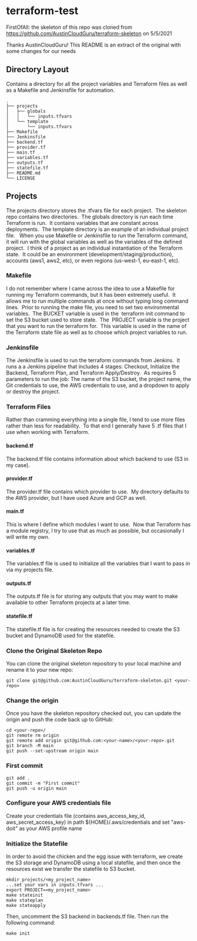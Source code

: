 # terraform-test
FirstOfAll: the skeleton of this repo was cloned from https://github.com/AustinCloudGuru/terraform-skeleton on 5/5/2021

Thanks AustinCloudGuru! This README is an extract of the original with some changes for our needs

## Directory Layout
Contains a directory for all the project variables and Terraform files as well as a Makefile and Jenkinsfile for automation. 

    .
    ├── projects
    │   ├── globals
    │   │   └── inputs.tfvars
    │   └── template
    │       └── inputs.tfvars
    ├── Makefile 
    ├── Jenkinsfile
    ├── backend.tf
    ├── provider.tf
    ├── main.tf
    ├── variables.tf
    ├── outputs.tf
    ├── statefile.tf 
    ├── README.md
    └── LICENSE

## Projects
The projects directory stores the .tfvars file for each project.  The skeleton repo contains two directories.  The globals directory is run each time Terraform is run.  It contains variables that are constant across deployments.  The template directory is an example of an individual project file.   When you use Makefile or Jenkinsfile to run the Terraform command, it will run with the global variables as well as the variables of the defined project.  I think of a project as an individual instantiation of the Terraform state.  It could be an environment (development/staging/production), accounts (aws1, aws2, etc), or even regions (us-west-1, eu-east-1, etc).

### Makefile
I do not remember where I came across the idea to use a Makefile for running my Terraform commands, but it has been extremely useful.  It allows me to run multiple commands at once without typing long command lines.  Prior to running the make file, you need to set two environmental variables.  The BUCKET variable is used in the  terraform init command to set the S3 bucket used to store state.  The  PROJECT variable is the project that you want to run the terraform for.  This variable is used in the name of the Terraform state file as well as to choose which project variables to run.

### Jenkinsfile
The Jenkinsfile is used to run the terraform commands from Jenkins.  It runs a a Jenkins pipeline that includes 4 stages: Checkout, Initialize the Backend, Terraform Plan, and Terraform Apply/Destroy.  As requires 5 parameters to run the job: The name of the S3 bucket, the project name, the Git credentials to use, the AWS credentials to use, and a dropdown to apply or destroy the project.

### Terraform Files
Rather than cramming everything into a single file, I tend to use more files rather than less for readability.  To that end I generally have 5 .tf files that I use when working with Terraform.

#### backend.tf
The backend.tf file contains information about which backend to use (S3 in my case).

#### provider.tf
The provider.tf file contains which provider to use.  My directory defaults to the AWS provider, but I have used Azure and GCP as well.

#### main.tf
This is where I define which modules I want to use.  Now that Terraform has a module registry, I try to use that as much as possible, but occasionally I will write my own.

#### variables.tf
The variables.tf file is used to initialize all the variables that I want to pass in via my projects file.

#### outputs.tf
The outputs.tf file is for storing any outputs that you may want to make available to other Terraform projects at a later time.

#### statefile.tf
The statefile.tf file is for creating the resources needed to create the S3 bucket and DynamoDB used for the statefile.

### Clone the Original Skeleton Repo
You can clone the original skeleton repository to your local machine and rename it to your new repo:

    git clone git@github.com:AustinCloudGuru/terraform-skeleton.git <your-repo>
    
### Change the origin
Once you have the skeleton repository checked out, you can update the origin and push the code back up to GitHub:

    cd <your-repo>/
    git remote rm origin
    git remote add origin git@github.com:<your-name>/<your-repo>.git
    git branch -M main
    git push --set-upstream origin main

### First commit
    git add .
    git commit -m "First commit"
    git push -u origin main

### Configure your AWS credentials file
Create your credentials file (contains aws_access_key_id, aws_secret_access_key) in path ${HOME}/.aws/credentials and set "aws-doit" as your AWS profile name

### Initialize the Statefile
In order to avoid the chicken and the egg issue with terraform, we create the S3 storage and DynamoDB using a local statefile, and then once the resources exist we transfer the statefile to S3 bucket.  

    mkdir projects/<my_project_name>
    ...set your vars in inputs.tfvars ...
    export PROJECT=<my_project_name>
    make stateinit
    make stateplan
    make stateapply

Then, uncomment the S3 backend in backends.tf file. Then run the following command:

    make init
